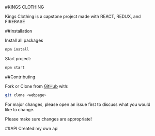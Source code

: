 #KINGS CLOTHING

Kings Clothing is a capstone project made with REACT, REDUX, and FIREBASE

##Installation

Install all packages
```zsh
npm install
```

Start project:
```zsh
npm start
```

##Contributing

Fork or Clone from [GitHub](https://github.com/TheGrimmmz/Capstone-Project-2) with:
```zsh
git clone <webpage>
```
For major changes, please open an issue first to discuss what you would like to change.

Please make sure changes are appropriate!

##API
Created my own api
